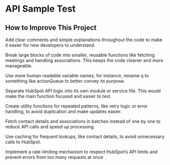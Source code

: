 # API Sample Test

## How to Improve This Project

Add clear comments and simple explanations throughout the code to make it easier for new developers to understand.

Break large blocks of code into smaller, reusable functions like fetching meetings and handling associations. This keeps the code cleaner and more manageable.

Use more human readable variable names; for instance, rename q to something like actionQueue to better convey its purpose.

Separate HubSpot API logic into its own module or service file. This would make the main function focused and easier to test.

Create utility functions for repeated patterns, like retry logic or error handling, to avoid duplication and make updates easier.

Fetch contact details and associations in batches instead of one by one to reduce API calls and speed up processing.

Use caching for frequent lookups, like contact details, to avoid unnecessary calls to HubSpot.

Implement a rate-limiting mechanism to respect HubSpot’s API limits and prevent errors from too many requests at once

